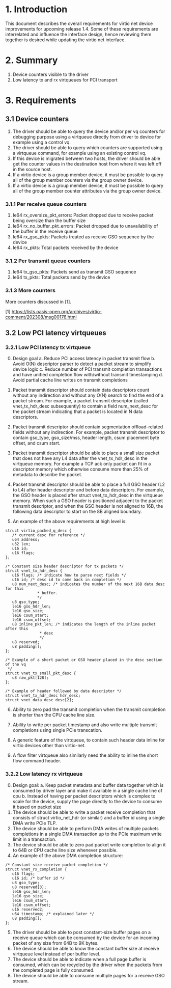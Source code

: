 # 1. Introduction

This document describes the overall requirements for virtio net device
improvements for upcoming release 1.4. Some of these requirements are
interrelated and influence the interface design, hence reviewing them
together is desired while updating the virtio net interface.

# 2. Summary
1. Device counters visible to the driver
2. Low latency tx and rx virtqueues for PCI transport

# 3. Requirements
## 3.1 Device counters
1. The driver should be able to query the device and/or per vq counters for
   debugging purpose using a virtqueue directly from driver to device for
   example using a control vq.
2. The driver should be able to query which counters are supported using a
   virtqueue command, for example using an existing control vq.
3. If this device is migrated between two hosts, the driver should be able
   get the counter values in the destination host from where it was left
   off in the source host.
4. If a virtio device is a group member device, it must be possible to query
   all of the group member counters via the group owner device.
5. If a virtio device is a group member device, it must be possible to query
   all of the group member counter attributes via the group owner device.

### 3.1.1 Per receive queue counters
1. le64 rx_oversize_pkt_errors: Packet dropped due to receive packet being
    oversize than the buffer size
2. le64 rx_no_buffer_pkt_errors: Packet dropped due to unavailability of the
    buffer in the receive queue
3. le64 rx_gso_pkts: Packets treated as receive GSO sequence by the device
4. le64 rx_pkts: Total packets received by the device

### 3.1.2 Per transmit queue counters
1. le64 tx_gso_pkts: Packets send as transmit GSO sequence
2. le64 tx_pkts: Total packets send by the device

### 3.1.3 More counters
More counters discussed in [1].

[1] https://lists.oasis-open.org/archives/virtio-comment/202308/msg00176.html

## 3.2 Low PCI latency virtqueues
### 3.2.1 Low PCI latency tx virtqueue
0. Design goal
   a. Reduce PCI access latency in packet transmit flow
   b. Avoid O(N) descriptor parser to detect a packet stream to simplify device
      logic
   c. Reduce number of PCI transmit completion transactions and have unified
      completion flow with/without transmit timestamping
   d. Avoid partial cache line writes on transmit completions

1. Packet transmit descriptor should contain data descriptors count without any
   indirection and without any O(N) search to find the end of a packet stream.
   For example, a packet transmit descriptor (called vnet_tx_hdr_desc
   subsequently) to contain a field num_next_desc for the packet stream
   indicating that a packet is located in N data descriptors.

2. Packet transmit descriptor should contain segmentation offload-related fields
   without any indirection. For example, packet transmit descriptor to contain
   gso_type, gso_size/mss, header length, csum placement byte offset, and
   csum start.

3. Packet transmit descriptor should be able to place a small size packet that
   does not have any L4 data after the vnet_tx_hdr_desc in the virtqueue memory.
   For example a TCP ack only packet can fit in a descriptor memory which
   otherwise consume more than 25% of metadata to describe the packet.

4. Packet transmit descriptor should be able to place a full GSO header (L2 to
   L4) after header descriptor and before data descriptors. For example, the
   GSO header is placed after struct vnet_tx_hdr_desc in the virtqueue memory.
   When such a GSO header is positioned adjacent to the packet transmit
   descriptor, and when the GSO header is not aligned to 16B, the following
   data descriptor to start on the 8B aligned boundary.

5. An example of the above requirements at high level is:

```
struct virtio_packed_q_desc {
   /* current desc for reference */
   u64 address;
   u32 len;
   u16 id;
   u16 flags;
};

/* Constant size header descriptor for tx packets */
struct vnet_tx_hdr_desc {
   u16 flags; /* indicate how to parse next fields */
   u16 id; /* desc id to come back in completion */
   u8 num_next_desc; /* indicates the number of the next 16B data desc for this
		      * buffer.
		      */
   u8 gso_type;
   le16 gso_hdr_len;
   le16 gso_size;
   le16 csum_start;
   le16 csum_offset;
   u8 inline_pkt_len; /* indicates the length of the inline packet after this
		       * desc
		       */
   u8 reserved;
   u8 padding[];
};

/* Example of a short packet or GSO header placed in the desc section of the vq
 */
struct vnet_tx_small_pkt_desc {
   u8 raw_pkt[128];
};

/* Example of header followed by data descriptor */
struct vnet_tx_hdr_desc hdr_desc;
struct vnet_data_desc desc[2];

```

6. Ability to zero pad the transmit completion when the transmit completion is
   shorter than the CPU cache line size.

7. Ability to write per packet timestamp and also write multiple
   transmit completions using single PCIe transcation.

8. A generic feature of the virtqueue, to contain such header data inline for virtio
   devices other than virtio-net.

9. A flow filter virtqueue also similarly need the ability to inline the short flow
   command header.

### 3.2.2 Low latency rx virtqueue
0. Design goal:
   a. Keep packet metadata and buffer data together which is consumed by driver
      layer and make it available in a single cache line of cpu
   b. Instead of having per packet descriptors which is complex to scale for
      the device, supply the page directly to the device to consume it based
      on packet size
1. The device should be able to write a packet receive completion that consists
   of struct virtio_net_hdr (or similar) and a buffer id using a single DMA write
   PCIe TLP.
2. The device should be able to perform DMA writes of multiple packets
   completions in a single DMA transaction up to the PCIe maximum write limit
   in a transaction.
3. The device should be able to zero pad packet write completion to align it to
   64B or CPU cache line size whenever possible.
4. An example of the above DMA completion structure:

```
/* Constant size receive packet completion */
struct vnet_rx_completion {
   u16 flags;
   u16 id; /* buffer id */
   u8 gso_type;
   u8 reserved[3];
   le16 gso_hdr_len;
   le16 gso_size;
   le16 csum_start;
   le16 csum_offset;
   u16 reserved2;
   u64 timestamp; /* explained later */
   u8 padding[];
};
```
5. The driver should be able to post constant-size buffer pages on a receive
   queue which can be consumed by the device for an incoming packet of any size
   from 64B to 9K bytes.
6. The device should be able to know the constant buffer size at receive
   virtqueue level instead of per buffer level.
7. The device should be able to indicate when a full page buffer is consumed,
   which can be recycled by the driver when the packets from the completed
   page is fully consumed.
8. The device should be able to consume multiple pages for a receive GSO stream.
